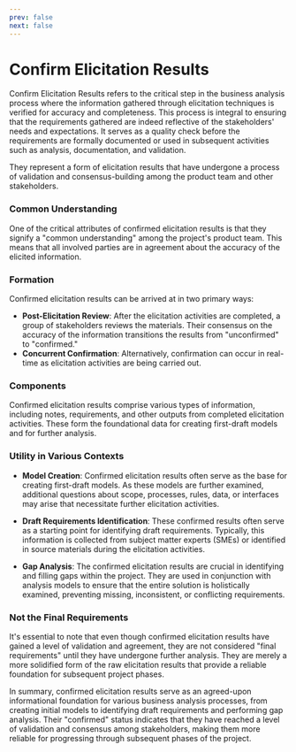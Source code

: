 ```yaml
---
prev: false
next: false
---
```


# Confirm Elicitation Results

Confirm Elicitation Results refers to the critical step in the business analysis process where the information gathered through elicitation techniques is verified for accuracy and completeness. This process is integral to ensuring that the requirements gathered are indeed reflective of the stakeholders' needs and expectations. It serves as a quality check before the requirements are formally documented or used in subsequent activities such as analysis, documentation, and validation.

They represent a form of elicitation results that have undergone a process of validation and consensus-building among the product team and other stakeholders.

### Common Understanding

One of the critical attributes of confirmed elicitation results is that they signify a "common understanding" among the project's product team. This means that all involved parties are in agreement about the accuracy of the elicited information.

### Formation

Confirmed elicitation results can be arrived at in two primary ways:

- **Post-Elicitation Review**: After the elicitation activities are completed, a group of stakeholders reviews the materials. Their consensus on the accuracy of the information transitions the results from "unconfirmed" to "confirmed."
- **Concurrent Confirmation**: Alternatively, confirmation can occur in real-time as elicitation activities are being carried out.

### Components

Confirmed elicitation results comprise various types of information, including notes, requirements, and other outputs from completed elicitation activities. These form the foundational data for creating first-draft models and for further analysis.

### Utility in Various Contexts

- **Model Creation**: Confirmed elicitation results often serve as the base for creating first-draft models. As these models are further examined, additional questions about scope, processes, rules, data, or interfaces may arise that necessitate further elicitation activities.
- **Draft Requirements Identification**: These confirmed results often serve as a starting point for identifying draft requirements. Typically, this information is collected from subject matter experts (SMEs) or identified in source materials during the elicitation activities.

- **Gap Analysis**: The confirmed elicitation results are crucial in identifying and filling gaps within the project. They are used in conjunction with analysis models to ensure that the entire solution is holistically examined, preventing missing, inconsistent, or conflicting requirements.

### Not the Final Requirements

It's essential to note that even though confirmed elicitation results have gained a level of validation and agreement, they are not considered "final requirements" until they have undergone further analysis. They are merely a more solidified form of the raw elicitation results that provide a reliable foundation for subsequent project phases.

In summary, confirmed elicitation results serve as an agreed-upon informational foundation for various business analysis processes, from creating initial models to identifying draft requirements and performing gap analysis. Their "confirmed" status indicates that they have reached a level of validation and consensus among stakeholders, making them more reliable for progressing through subsequent phases of the project.
